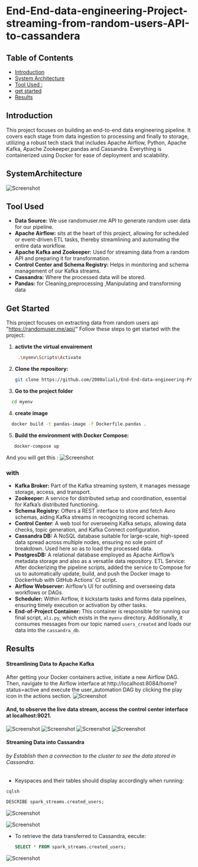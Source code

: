 # End-End-data-engineering-Project-streaming-from-random-users-API-to-cassandera



<!-- TABLE OF CONTENTS -->
## Table of Contents
- [Introduction](#introduction)
- [System Architecture](#SystemArchitecture)
- [Tool Used :](#ToolUsed )
- [get started](#getstarted)
- [Results](#license)
<!-- END OF TABLE OF CONTENTS -->




<a name="introduction"></a>
## Introduction
This project focuses on building an end-to-end data engineering pipeline. It covers each stage from data ingestion to processing and finally to storage, utilizing a robust tech stack that includes Apache Airflow, Python, Apache Kafka, Apache Zookeeper,pandas and Cassandra. Everything is containerized using Docker for ease of deployment and scalability.

<a name="SystemArchitecture"></a>
## SystemArchitecture
![Screenshot](https://github.com/2000aliali/End-End-data-engineering-Project-streaming-from-random-users-API-to-cassandera/blob/master/images/Image1.png)



<a name="ToolUsed "></a>
## Tool Used


- **Data Source:** We use randomuser.me API to generate random user data for our pipeline.
- **Apache Airflow:** sits at the heart of this project, allowing for scheduled or event-driven ETL tasks, thereby streamlining and automating the entire data workflow.
- **Apache Kafka and Zookeeper:** Used for streaming data from a random API and preparing it for transformation.
- **Control Center and Schema Registry:** Helps in monitoring and schema management of our Kafka streams.
- **Cassandra:** Where the processed data will be stored.
- **Pandas:** for Cleaning,preprocessing ,Manipulating and transforming data

<a name="getstarted"></a>


## Get Started
This project focuses on extracting data from random users api "https://randomuser.me/api/"
Follow these steps to get started with the project:
1. **activte the virtual envairement**
    ```sh
     .\myenv\Scripts\Activate   
2. **Clone the repository:**
   ```sh
   git clone https://github.com/2000aliali/End-End-data-engineering-Project-streaming-from-random-users-API-to-cassandera.git
3. **Go to the project folder**
 ```sh
   cd myenv
```
4. **create image**
 ```sh
   docker build -t pandas-image -f Dockerfile.pandas . 
 ```
5. **Build the environment with Docker Compose:**
```sh
   docker-compose up
 ```
And you will get this :
![Screenshot](https://github.com/2000aliali/End-End-data-engineering-Project-streaming-from-random-users-API-to-cassandera/blob/master/images/image%205.png)

### with
- **Kafka Broker:** Part of the Kafka streaming system, it manages message storage, access, and transport.
- **Zookeeper:** A service for distributed setup and coordination, essential for Kafka’s distributed functioning.
- **Schema Registry:** Offers a REST interface to store and fetch Avro schemas, aiding Kafka streams in recognizing record schemas.
- **Control Center**: A web tool for overseeing Kafka setups, allowing data checks, topic generation, and Kafka Connect configuration.
- **Cassandra DB:** A NoSQL database suitable for large-scale, high-speed data spread across multiple nodes, ensuring no sole point of breakdown. Used here so as to load the processed data.
- **PostgresDB:** A relational database employed as Apache Airflow’s metadata storage and also as a versatile data repository.
ETL Service: After dockerizing the pipeline scripts, added the service to Compose for us to automatically update, build, and push the Docker image to DockerHub with GitHub Actions’ CI script.
- **Airflow Webserver:** Airflow’s UI for outlining and overseeing data workflows or DAGs.
- **Scheduler:** Within Airflow, it kickstarts tasks and forms data pipelines, ensuring timely execution or activation by other tasks.
- **End-of-Project Container:** This container is responsible for running our final script, `ali.py`, which exists in the `myenv` directory. Additionally, it consumes messages from our topic named `users_created` and loads our data into the `cassandra_db`.




<a name="license"></a>
## Results
#### Streamlining Data to Apache Kafka

After getting your Docker containers active, initiate a new Airflow DAG. Then, navigate to the Airflow interface at http://localhost:8084/home?status=active and execute the user_automation DAG by clicking the play icon in the actions section.
![Screenshot](https://github.com/2000aliali/End-End-data-engineering-Project-streaming-from-random-users-API-to-cassandera/blob/master/images/image%203.png)


 ####  And, to observe the live data stream, access the control center interface at localhost:9021.
 ![Screenshot](https://github.com/2000aliali/End-End-data-engineering-Project-streaming-from-random-users-API-to-cassandera/blob/master/images/image15.png)
 ![Screenshot](https://github.com/2000aliali/End-End-data-engineering-Project-streaming-from-random-users-API-to-cassandera/blob/master/images/image8.png)
 ![Screenshot](https://github.com/2000aliali/End-End-data-engineering-Project-streaming-from-random-users-API-to-cassandera/blob/master/images/image9.png)
 ![Screenshot](https://github.com/2000aliali/End-End-data-engineering-Project-streaming-from-random-users-API-to-cassandera/blob/master/images/image10.png)
    
#### Streaming Data into Cassandra

 ###### by Establish then a connection to the cluster to see the data stored in Cassandra.
 - Keyspaces and their tables should display accordingly when running:
  ```sh
cqlsh
 ```
  ```sql
DESCRIBE spark_streams.created_users;
 ```
 ![Screenshot](https://github.com/2000aliali/End-End-data-engineering-Project-streaming-from-random-users-API-to-cassandera/blob/master/images/image%201.png)
 
 ![Screenshot](https://github.com/2000aliali/End-End-data-engineering-Project-streaming-from-random-users-API-to-cassandera/blob/master/images/image%202.png)



- To retrieve the data transferred to Cassandra, eecute:
  
  ```sql
  SELECT * FROM spark_streams.created_users;
   ```
  
 
 ![Screenshot](https://github.com/2000aliali/End-End-data-engineering-Project-streaming-from-random-users-API-to-cassandera/blob/master/images/iamge%204.png)
 
 


 
 
 

